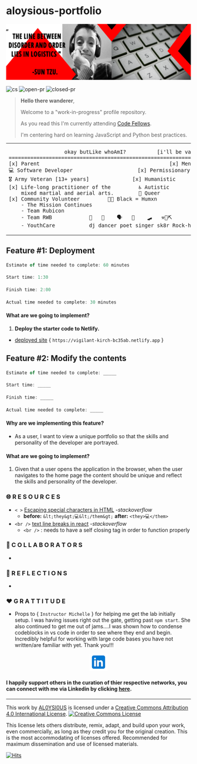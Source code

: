 # aloysious-portfolio

![](https://github.com/AL0YSI0US/portfolio-prep/blob/main/assets/banner_1400x422.png?raw=true)

![cs](https://img.shields.io/github/license/AL0YSI0US/data-structures-and-algorithms) ![open-pr](https://img.shields.io/github/issues-pr-raw/AL0YSI0US/aloysious-profile) ![closed-pr](https://img.shields.io/github/issues-pr-closed/AL0YSI0US/aloysious-profile)

> **Hello there wanderer**,
>
> Welcome to a "work-in-progress" profile repository.
>
> As you read this I'm currently attending [Code Fellows](https://www.codefellows.org/).
>
> I'm centering hard on learning JavaScript and Python best practices.

<table align="center"><tr><td>
<pre>
                  okay butLike whoAmI?          [i'll be vague:]
===============================================================
[x] Parent                                          [x] Mentor 
💻 Software Developer                     [x] Permissionary
🎖️ Army Veteran [13+ years]              [x] Humanistic
[x] Life-long practitioner of the         ♿ Autistic
    mixed martial and aerial arts.        🌈 Queer 
[x] Community Volunteer         ✊🏾 Black = Humxn
    - The Mission Continues  
    - Team Rubicon   
    - Team RWB            🎼   🕺    🗣️   🎤    🛹   ⚒️💎⛏️
    - YouthCare           dj dancer poet singer sk8r Rock-hound
</pre> 
</td></tr></table>

## Feature #1: Deployment

````javascript
Estimate of time needed to complete: 60 minutes

Start time: 1:30

Finish time: 2:00

Actual time needed to complete: 30 minutes
````

#### What are we going to implement?

1. **Deploy the starter code to Netlify.**

+ [deployed site]([https://vigilant-kirch-bc35ab.netlify.app](https://vigilant-kirch-bc35ab.netlify.app/)) { `https://vigilant-kirch-bc35ab.netlify.app` }

## Feature #2: Modify the contents

````javascript
Estimate of time needed to complete: _____

Start time: _____

Finish time: _____

Actual time needed to complete: _____
````

#### Why are we implementing this feature?

* As a user, I want to view a unique portfolio so that the skills and personality of the developer are portrayed.

#### What are we going to implement?

1. Given that a user opens the application in the browser, when the user navigates to the home page
   the content should be unique and reflect the skills and personality of the developer.

### 🌐 R E S O U R C E S

+ `< >` [Escaping special characters in HTML](https://stackoverflow.com/questions/48151764/how-to-escape-and-all-special-characters-in-javascript) -*stackoverflow*
  + **before:** `&lt;they&gt;💻&lt;/them&gt;` **after:** `<they>💻</them>`
+ `<br />` [text line breaks in react](https://stackoverflow.com/questions/32469570/how-can-i-insert-a-line-break-into-a-text-component-in-react-native) -*stackoverflow*
  + `<br />` : needs to have a self closing tag in order to function properly

### 👥 C O L L A B O R A T O R S

+

### 🤔 R E F L E C T I O N S

+

### ❤️ G R A T T I T U D E

+ Props to { `Instructor Michelle` } for helping me get the lab initially setup. I was having issues right out the gate, getting past `npm start`. She also continued to get me out of jams....I was shown how to condense codeblocks in vs code in order to see where they end and begin. Incredibly helpful for working with large code bases you have not written/are familiar with yet. Thank you!!!

<p align="center">
<img src="https://github.com/AL0YSI0US/AL0YSI0US/blob/main/img/linkedin.png?raw=true" height="auto" width="auto">
</p>

#### I happily support others in the curation of thier respective networks, you can connect with me via Linkedin by clicking [here](https://www.linkedin.com/in/a-todd-charliemike/).

---

This work by [AL0YSI0US](https://github.com/AL0YSI0US/) is licensed under a [Creative Commons Attribution 4.0 International License](http://creativecommons.org/licenses/by/4.0/). [![Creative Commons License](https://camo.githubusercontent.com/72af7c8e70a45c471163e803748d0338b3b2b52f6b040804e549e4163de72a58/68747470733a2f2f692e6372656174697665636f6d6d6f6e732e6f72672f6c2f62792f342e302f38387833312e706e67)](http://creativecommons.org/licenses/by/4.0/)

This license lets others distribute, remix, adapt, and build upon your work, even commercially, as long as they credit you for the original creation. This is the most accommodating of licenses offered. Recommended for maximum dissemination and use of licensed materials.

[![Hits](https://hits.seeyoufarm.com/api/count/incr/badge.svg?url=https%3A%2F%2Fgithub.com%2FAL0YSI0US%2Fdata-structures-and-algorithms&count_bg=%23FF0090&title_bg=%23555555&icon=counter-strike.svg&icon_color=%23E7E7E7&title=hits&edge_flat=false)](https://hits.seeyoufarm.com)
